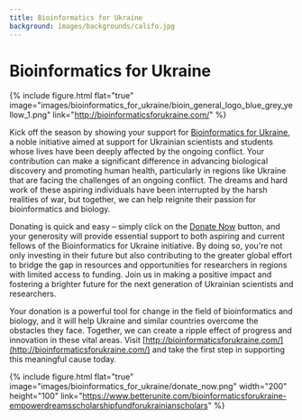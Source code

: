 ```yaml
---
title: Bioinformatics for Ukraine
background: images/backgrounds/califo.jpg
---
```


# <i class="fas fa-laptop-code"></i>Bioinformatics for Ukraine

{%
  include figure.html
  flat="true"
  image="images/bioinformatics_for_ukraine/bioin_general_logo_blue_grey_yellow_1.png"
  link="http://bioinformaticsforukraine.com/"
%}

Kick off the season by showing your support for [Bioinformatics for Ukraine](http://bioinformaticsforukraine.com/), a noble initiative aimed at support for Ukrainian scientists and students whose lives have been deeply affected by the ongoing conflict. Your contribution can make a significant difference in advancing biological discovery and promoting human health, particularly in regions like Ukraine that are facing the challenges of an ongoing conflict. The dreams and hard work of these aspiring individuals have been interrupted by the harsh realities of war, but together, we can help reignite their passion for bioinformatics and biology. 

Donating is quick and easy – simply click on the [Donate Now](https://www.betterunite.com/bioinformaticsforukraine-empowerdreamsscholarshipfundforukrainianscholars) button, and your generosity will provide essential support to both aspiring and current fellows of the Bioinformatics for Ukraine initiative. By doing so, you're not only investing in their future but also contributing to the greater global effort to bridge the gap in resources and opportunities for researchers in regions with limited access to funding. Join us in making a positive impact and fostering a brighter future for the next generation of Ukrainian scientists and researchers. 

Your donation is a powerful tool for change in the field of bioinformatics and biology, and it will help Ukraine and similar countries overcome the obstacles they face. Together, we can create a ripple effect of progress and innovation in these vital areas. Visit [http://bioinformaticsforukraine.com/](http://bioinformaticsforukraine.com/) and take the first step in supporting this meaningful cause today.

{%
  include figure.html
  flat="true"
  image="images/bioinformatics_for_ukraine/donate_now.png"
  width="200" height="100"
  link="https://www.betterunite.com/bioinformaticsforukraine-empowerdreamsscholarshipfundforukrainianscholars"
%}
